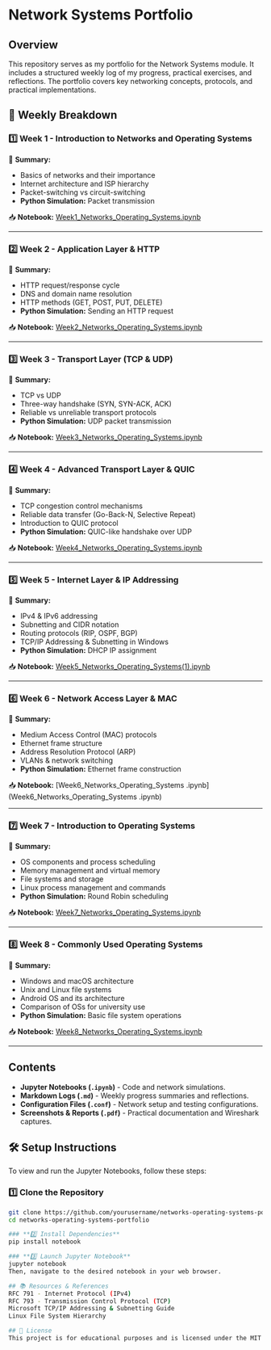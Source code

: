 # Network Systems Portfolio

## Overview
This repository serves as my portfolio for the Network Systems module. It includes a structured weekly log of my progress, practical exercises, and reflections. The portfolio covers key networking concepts, protocols, and practical implementations.


## 📅 Weekly Breakdown

### **1️⃣ Week 1 - Introduction to Networks and Operating Systems**
📌 **Summary:**  
- Basics of networks and their importance  
- Internet architecture and ISP hierarchy  
- Packet-switching vs circuit-switching  
- **Python Simulation:** Packet transmission  

📥 **Notebook:** [Week1_Networks_Operating_Systems.ipynb](Week1_Networks_Operating_Systems.ipynb)

---

### **2️⃣ Week 2 - Application Layer & HTTP**
📌 **Summary:**  
- HTTP request/response cycle  
- DNS and domain name resolution  
- HTTP methods (GET, POST, PUT, DELETE)  
- **Python Simulation:** Sending an HTTP request  

📥 **Notebook:** [Week2_Networks_Operating_Systems.ipynb](Week2_Networks_Operating_Systems.ipynb)

---

### **3️⃣ Week 3 - Transport Layer (TCP & UDP)**
📌 **Summary:**  
- TCP vs UDP  
- Three-way handshake (SYN, SYN-ACK, ACK)  
- Reliable vs unreliable transport protocols  
- **Python Simulation:** UDP packet transmission  

📥 **Notebook:** [Week3_Networks_Operating_Systems.ipynb](Week3_Networks_Operating_Systems.ipynb)

---

### **4️⃣ Week 4 - Advanced Transport Layer & QUIC**
📌 **Summary:**  
- TCP congestion control mechanisms  
- Reliable data transfer (Go-Back-N, Selective Repeat)  
- Introduction to QUIC protocol  
- **Python Simulation:** QUIC-like handshake over UDP  

📥 **Notebook:** [Week4_Networks_Operating_Systems.ipynb](Week4_Networks_Operating_Systems.ipynb)

---

### **5️⃣ Week 5 - Internet Layer & IP Addressing**
📌 **Summary:**  
- IPv4 & IPv6 addressing  
- Subnetting and CIDR notation  
- Routing protocols (RIP, OSPF, BGP)  
- TCP/IP Addressing & Subnetting in Windows  
- **Python Simulation:** DHCP IP assignment  

📥 **Notebook:** [Week5_Networks_Operating_Systems(1).ipynb](Week5_Networks_Operating_Systems.ipynb)

---

### **6️⃣ Week 6 - Network Access Layer & MAC**
📌 **Summary:**  
- Medium Access Control (MAC) protocols  
- Ethernet frame structure  
- Address Resolution Protocol (ARP)  
- VLANs & network switching  
- **Python Simulation:** Ethernet frame construction  

📥 **Notebook:** [Week6_Networks_Operating_Systems .ipynb](Week6_Networks_Operating_Systems .ipynb)

---

### **7️⃣ Week 7 - Introduction to Operating Systems**
📌 **Summary:**  
- OS components and process scheduling  
- Memory management and virtual memory  
- File systems and storage  
- Linux process management and commands  
- **Python Simulation:** Round Robin scheduling  

📥 **Notebook:** [Week7_Networks_Operating_Systems.ipynb](Week7_Networks_Operating_Systems.ipynb)

---

### **8️⃣ Week 8 - Commonly Used Operating Systems**
📌 **Summary:**  
- Windows and macOS architecture  
- Unix and Linux file systems  
- Android OS and its architecture  
- Comparison of OSs for university use  
- **Python Simulation:** Basic file system operations  

📥 **Notebook:** [Week8_Networks_Operating_Systems.ipynb](Week8_Networks_Operating_Systems.ipynb)

---

## Contents
- **Jupyter Notebooks (`.ipynb`)** - Code and network simulations.
- **Markdown Logs (`.md`)** - Weekly progress summaries and reflections.
- **Configuration Files (`.conf`)** - Network setup and testing configurations.
- **Screenshots & Reports (`.pdf`)** - Practical documentation and Wireshark captures.

## 🛠️ **Setup Instructions**
To view and run the Jupyter Notebooks, follow these steps:

### **1️⃣ Clone the Repository**
```bash
git clone https://github.com/yourusername/networks-operating-systems-portfolio.git
cd networks-operating-systems-portfolio

### **2️⃣ Install Dependencies**
pip install notebook

### **3️⃣ Launch Jupyter Notebook**
jupyter notebook
Then, navigate to the desired notebook in your web browser.

## 📚 Resources & References
RFC 791 - Internet Protocol (IPv4)
RFC 793 - Transmission Control Protocol (TCP)
Microsoft TCP/IP Addressing & Subnetting Guide
Linux File System Hierarchy

## 📌 License
This project is for educational purposes and is licensed under the MIT License.
